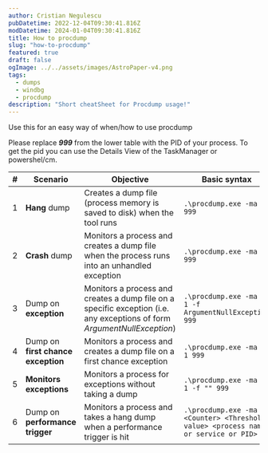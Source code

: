 ```yaml
---
author: Cristian Negulescu
pubDatetime: 2022-12-04T09:30:41.816Z
modDatetime: 2024-01-04T09:30:41.816Z
title: How to procdump
slug: "how-to-procdump"
featured: true
draft: false
ogImage: ../../assets/images/AstroPaper-v4.png
tags:
  - dumps
  - windbg
  - procdump
description: "Short cheatSheet for Procdump usage!"
---
```

Use this for an easy way of when/how to use procdump

Please replace ***999*** from the lower table with the PID of your process. To get the pid you can use the Details View of the TaskManager or powershel/cm.



|#|Scenario|Objective|Basic syntax|
|---|---|---|---|
|1|**Hang** dump |Creates a dump file (process memory is saved to disk) when the tool runs |```.\procdump.exe -ma 999```|
|2|**Crash** dump|Monitors a process and creates a dump file when the process runs into an unhandled exception|```.\procdump.exe -ma -e 999```|
|3|Dump on **exception**|Monitors a process and creates a dump file on a specific exception (i.e. any exceptions of form *ArgumentNullException*)|```.\procdump.exe -ma -e 1 -f ArgumentNullException 999```|
|4|Dump on **first chance exception**|Monitors a process and creates a dump file on a first chance exception|```.\procdump.exe -ma -e 1 999```|
|5|**Monitors exceptions**|Monitors a process for exceptions without taking a dump |```.\procdump.exe -ma -e 1 -f "" 999```|
|6|Dump on **performance trigger**|Monitors a process and takes a hang dump when a performance trigger is hit|```.\procdump.exe -ma -p <Counter> <Threshold value> <process name or service or PID>```|
